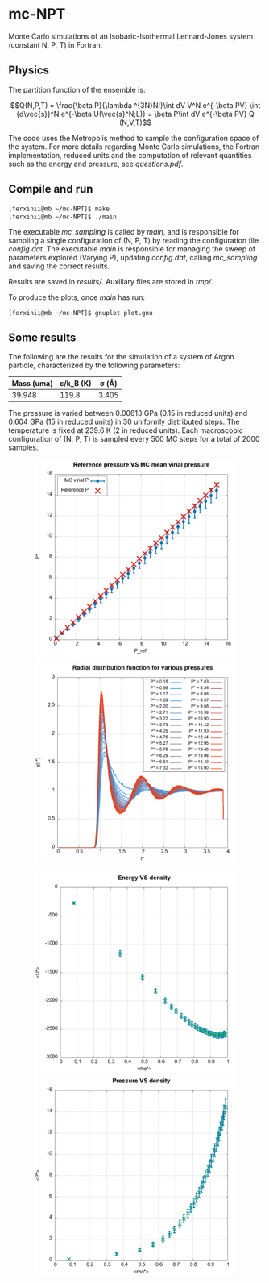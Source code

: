 # mc-NPT
Monte Carlo simulations of an Isobaric-Isothermal Lennard-Jones system (constant N, P, T) in Fortran.

## Physics
The partition function of the ensemble is:
```math
Q(N,P,T) = \frac{\beta P}{\lambda ^{3N}N!}\int dV V^N e^{-\beta PV} \int {d\vec{s}}^N e^{-\beta U(\vec{s}^N;L)} = \beta P\int dV e^{-\beta PV} Q (N,V,T)
```

The code uses the Metropolis method to sample the configuration space of the system. For more details regarding Monte Carlo simulations, the Fortran implementation, reduced units and the computation of relevant quantities such as the energy and pressure, see *questions.pdf*.

## Compile and run
```console
[ferxinii@mb ~/mc-NPT]$ make
[ferxinii@mb ~/mc-NPT]$ ./main
```
The executable *mc_sampling* is called by *main*, and is responsible for sampling a single configuration of (N, P, T) by reading the configuration file *config.dat*. The executable *main* is responsible for managing the sweep of parameters explored (Varying P), updating *config.dat*, calling *mc_sampling* and saving the correct results.

Results are saved in *results/*. Auxiliary files are stored in *tmp/*.

To produce the plots, once *main* has run:
```console
[ferxinii@mb ~/mc-NPT]$ gnuplot plot.gnu
```

## Some results
The following are the results for the simulation of a system of Argon particle, characterized by the following parameters:
<div align="center">
  
| Mass (uma) | ε/k_B (K) | σ (Å) |
| --- | --- | ---|
| 39.948 | 119.8 | 3.405 |

</div>
The pressure is varied between 0.00613 GPa (0.15 in reduced units) and 0.604 GPa (15 in reduced units) in 30 uniformly distributed steps. The temperature is fixed at 239.6 K (2 in reduced units). Each macroscopic configuration of (N, P, T) is sampled every 500 MC steps for a total of 2000 samples.

<br>


<p align="center">
  <img src="/example/pressure.png" alt="Pressure" style="width: 400px;">
  <img src="/example/gdr.png" alt="Radial distribution function" style="width: 400px;">
</p>
<p align="center">
  <img src="/example/e_vs_density.png" alt="E vs rho" style="width: 400px;">
  <img src="/example/p_vs_density.png" alt="P vs rho" style="width: 400px;">
</p>

